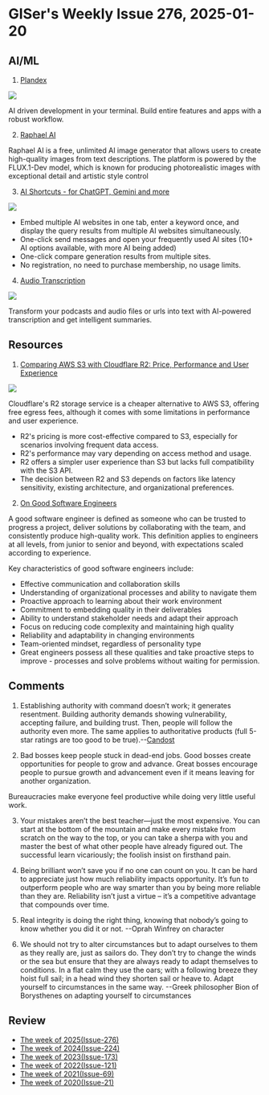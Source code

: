 # GISer's Weekly Issue 276, 2025-01-20

## AI/ML

1. [Plandex](https://github.com/plandex-ai/plandex)

[![](https://github.com/plandex-ai/plandex/raw/main/images/plandex-intro-vimeo.png)](https://player.vimeo.com/video/926634577)

AI driven development in your terminal. Build entire features and apps with a robust workflow.

2. [Raphael AI](https://raphael.app/)

Raphael AI is a free, unlimited AI image generator that allows users to create high-quality images from text descriptions. The platform is powered by the FLUX.1-Dev model, which is known for producing photorealistic images with exceptional detail and artistic style control

3. [AI Shortcuts - for ChatGPT, Gemini and more](https://chromewebstore.google.com/detail/ai-shortcuts-for-chatgpt/dkhpgbbhlnmjbkihoeniojpkggkabbbl)

![](https://lh3.googleusercontent.com/cdh0kFC2wmXUPAEoapv1Z46uUBkJDP9kgKaoiO_y1ccO5EU5l2_cWntYJmKOqDuECcjorrju6e55nFzslUVWot6muMQ=s1280-w1280-h800)

- Embed multiple AI websites in one tab, enter a keyword once, and display the query results from multiple AI websites simultaneously.
- One-click send messages and open your frequently used AI sites (10+ AI options available, with more AI being added)
- One-click compare generation results from multiple sites.
- No registration, no need to purchase membership, no usage limits.

4. [Audio Transcription](https://github.com/winterfx/Podcast-Transcription)

![](https://github.com/winterfx/Podcast-Transcription/raw/main/public/demo.png)

Transform your podcasts and audio files or urls into text with AI-powered transcription and get intelligent summaries.

## Resources

1. [Comparing AWS S3 with Cloudflare R2: Price, Performance and User Experience](https://kerkour.com/aws-s3-vs-cloudflare-r2-price-performance-user-experience)

![](https://telegraph-image-4sk.pages.dev/file/AgACAgEAAyEGAASM0u-ZAAMHZ5KHxUDeGg30vd5zW8gAAYOABWWzAAKLrTEbBMqZRGkukiXNPi_GAQADAgADeAADNgQ.jpg)

Cloudflare's R2 storage service is a cheaper alternative to AWS S3, offering free egress fees, although it comes with some limitations in performance and user experience.

- R2's pricing is more cost-effective compared to S3, especially for scenarios involving frequent data access.
- R2's performance may vary depending on access method and usage.
- R2 offers a simpler user experience than S3 but lacks full compatibility with the S3 API.
- The decision between R2 and S3 depends on factors like latency sensitivity, existing architecture, and organizational preferences.

2. [On Good Software Engineers](https://candost.blog/on-good-software-engineers/)

A good software engineer is defined as someone who can be trusted to progress a project, deliver solutions by collaborating with the team, and consistently produce high-quality work. This definition applies to engineers at all levels, from junior to senior and beyond, with expectations scaled according to experience.

Key characteristics of good software engineers include:

- Effective communication and collaboration skills
- Understanding of organizational processes and ability to navigate them
- Proactive approach to learning about their work environment
- Commitment to embedding quality in their deliverables
- Ability to understand stakeholder needs and adapt their approach
- Focus on reducing code complexity and maintaining high quality
- Reliability and adaptability in changing environments
- Team-oriented mindset, regardless of personality type
- Great engineers possess all these qualities and take proactive steps to improve - processes and solve problems without waiting for permission.

## Comments

1. Establishing authority with command doesn’t work; it generates resentment. Building authority demands showing vulnerability, accepting failure, and building trust. Then, people will follow the authority even more. The same applies to authoritative products (full 5-star ratings are too good to be true).--[Candost](https://candost.blog/notes/33b/)

2. Bad bosses keep people stuck in dead-end jobs. Good bosses create opportunities for people to grow and advance. Great bosses encourage people to pursue growth and advancement even if it means leaving for another organization.

Bureaucracies make everyone feel productive while doing very little useful work.

3. Your mistakes aren’t the best teacher—just the most expensive. You can start at the bottom of the mountain and make every mistake from scratch on the way to the top, or you can take a sherpa with you and master the best of what other people have already figured out. The successful learn vicariously; the foolish insist on firsthand pain.

4. Being brilliant won’t save you if no one can count on you. It can be hard to appreciate just how much reliability impacts opportunity. It’s fun to outperform people who are way smarter than you by being more reliable than they are. Reliability isn’t just a virtue – it’s a competitive advantage that compounds over time.

5. Real integrity is doing the right thing, knowing that nobody’s going to know whether you did it or not. --Oprah Winfrey on character

6. We should not try to alter circumstances but to adapt ourselves to them as they really are, just as sailors do. They don’t try to change the winds or the sea but ensure that they are always ready to adapt themselves to conditions. In a flat calm they use the oars; with a following breeze they hoist full sail; in a head wind they shorten sail or heave to. Adapt yourself to circumstances in the same way. --Greek philosopher Bion of Borysthenes on adapting yourself to circumstances

## Review

- [The week of 2025(Issue-276)](../2025/issue-276.md)
- [The week of 2024(Issue-224)](../2024/issue-224.md)
- [The week of 2023(Issue-173)](../2023/issue-173.md)
- [The week of 2022(Issue-121)](../2022/issue-121.md)
- [The week of 2021(Issue-69)](../2021/issue-69.md)
- [The week of 2020(Issue-21)](../2020/issue-21.md)
